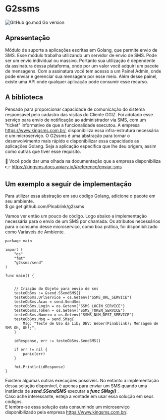 # G2ssms
![GitHub go.mod Go version](https://img.shields.io/github/go-mod/go-version/Pinablink/tmdbGoTutorial?style=plastic)

## Apresentação
Módulo de suporte a aplicações escritas em Golang, que permite envio de SMS. Esse módulo trabalha utilizando um servidor de envio de SMS. Pode ser um envio individual ou massivo. Portanto sua utilização é dependente da assinatura dessa plataforma, onde por um valor você adquiri um pacote de mensagens. Com a assinatura você tem acesso a um Painel Admin, onde pode enviar e gerenciar sua mensagem por esse meio. Além desse painel, existe uma API onde qualquer aplicação pode consumir esse recurso.  

## A biblioteca
Pensado para proporcionar capacidade de comunicação do sistema responsável pelo cadastro das visitas do Cliente GGIZ. Foi adotado esse serviço para envio de notificação ao administrador via SMS, com um "ticket" informativo de que a funcionalidade executou. A empresa https://www.kingsms.com.br/, disponibiliza essa infra-estrutura necessária e um microserviço. O G2ssms é uma abstração para tornar o desenvolvimento mais rápido e disponibilizar essa capacidade as aplicações Golang. Seja a aplicação especifica que lhe deu origem, assim como outras que tiver esse requisito.

👀 Você pode dar uma olhada na documentação que a empresa disponibiliza 👉 https://kingsms.docs.apiary.io/#reference/enviar-sms


## Um exemplo a seguir de implementação
Para utilizar essa abstração em seu código Golang, adicione o pacote em seu ambiente.
<br>
$ go get github.com/Pinablink/g2ssms

Vamos ver então um pouco de código. Logo abaixo a implementação necessária para o envio de um SMS por chamada. Os atributos necessários para o consumo desse microserviço, como boa prática, foi disponibilizado como Variaveis de Ambiente.

```
package main

import (
	"os"
	"fmt"
    "g2ssms/send"  
)

func main() {
    
	
	// Criação do Objeto para envio de sms
	testeObSms := &send.SSendSMS{}
	testeObSms.UrlService = os.Getenv("SSMS_URL_SERVICE")
	testeObSms.Acao = send.SendSms
	testeObSms.Login = os.Getenv("SSMS_LOGIN_SERVICE")
	testeObSms.Token = os.Getenv("SSMS_TOKEN_SERVICE")
	testeObSms.Numero = os.Getenv("SSMS_NUM_DEST_SERVICE")
	testeObSms.Msg = send.SMsg{
		Msg: "Teste de Uso da Lib; DEV: Weber(Pinablink); Mensagem de SMS Oh, Oh!;",
	}

	idResponse, err := testeObSms.SendSMS()

	if err != nil {
		panic(err)
	}

	fmt.Println(idResponse)
}

```
Existem algumas outras execuções possiveis. No entanto a implementação dessa solução disponível, é apenas para enviar um SMS quando uma instância de ***send.SSendSMS*** executar a ***func SMsg()*** .
<br>
Caso ache interessante, esteja a vontade em usar essa solução em seus códigos. 
<br>
E lembre-se essa solução esta consumindo um microserviço disponibilizado pela empresa https://www.kingsms.com.br/.
<br>
